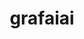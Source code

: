 ---
id: 945
title: grafaiai
types: [poison,normal]
image: https://raw.githubusercontent.com/PokeAPI/sprites/master/sprites/pokemon/945.png
---